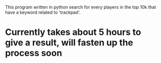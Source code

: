 This program written in python search for every players in the top 10k that have a keyword related to 'trackpad'.

# Currently takes about 5 hours to give a result, will fasten up the process soon
